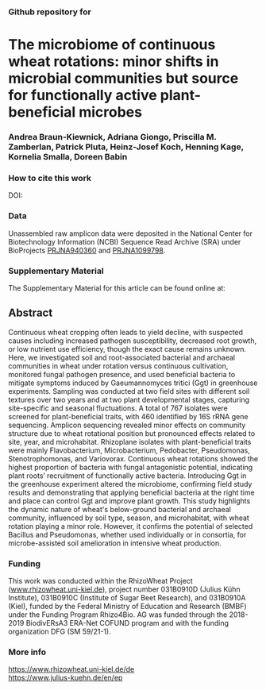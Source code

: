 ### Github repository for 
# The microbiome of continuous wheat rotations: minor shifts in microbial communities but source for functionally active plant-beneficial microbes
### Andrea Braun-Kiewnick, Adriana Giongo, Priscilla M. Zamberlan, Patrick Pluta, Heinz-Josef Koch, Henning Kage, Kornelia Smalla, Doreen Babin


### How to cite this work
DOI: 

### Data
Unassembled raw amplicon data were deposited in the National Center for Biotechnology Information (NCBI) Sequence Read Archive (SRA) under BioProjects 
[PRJNA940360](https://www.ncbi.nlm.nih.gov/bioproject/PRJNA940360/) and [PRJNA1099798](https://www.ncbi.nlm.nih.gov/bioproject/PRJNA1099798/).

### Supplementary Material
The Supplementary Material for this article can be found online at: 

## Abstract
Continuous wheat cropping often leads to yield decline, with suspected causes including increased pathogen susceptibility, decreased root growth, or low nutrient use efficiency, though the exact cause remains unknown. Here, we investigated soil and root-associated bacterial and archaeal communities in wheat under rotation versus continuous cultivation, monitored fungal pathogen presence, and used beneficial bacteria to mitigate symptoms induced by Gaeumannomyces tritici (Ggt) in greenhouse experiments. Sampling was conducted at two field sites with different soil textures over two years and at two plant developmental stages, capturing site-specific and seasonal fluctuations. A total of 767 isolates were screened for plant-beneficial traits, with 460 identified by 16S rRNA gene sequencing. Amplicon sequencing revealed minor effects on community structure due to wheat rotational position but pronounced effects related to site, year, and microhabitat. Rhizoplane isolates with plant-beneficial traits were mainly Flavobacterium, Microbacterium, Pedobacter, Pseudomonas, Stenotrophomonas, and Variovorax. Continuous wheat rotations showed the highest proportion of bacteria with fungal antagonistic potential, indicating plant roots’ recruitment of functionally active bacteria. Introducing Ggt in the greenhouse experiment altered the microbiome, confirming field study results and demonstrating that applying beneficial bacteria at the right time and place can control Ggt and improve plant growth. This study highlights the dynamic nature of wheat's below-ground bacterial and archaeal community, influenced by soil type, season, and microhabitat, with wheat rotation playing a minor role. However, it confirms the potential of selected Bacillus and Pseudomonas, whether used individually or in consortia, for microbe-assisted soil amelioration in intensive wheat production.

### Funding
This work was conducted within the RhizoWheat Project (www.rhizowheat.uni-kiel.de), project number 031B0910D (Julius Kühn Institute), 031B0910C (Institute of Sugar Beet Research), and 031B0910A (Kiel), funded by the Federal Ministry of Education and Research (BMBF) under the Funding Program Rhizo4Bio. AG was funded through the 2018-2019 BiodivERsA3 ERA-Net COFUND program and with the funding organization DFG (SM 59/21-1).

### More info
https://www.rhizowheat.uni-kiel.de/de \
https://www.julius-kuehn.de/en/ep
